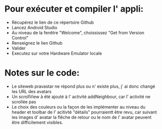 

# Pour exécuter et compiler l' appli:

- Récupérez le lien de ce répertoire Github
- Lancez Android Studio
- Au niveau de la fenêtre "Welcome", choississez "Get from Version Control"
- Renseignez le lien Github
- Valider
- Executez sur votre Hardware Emulator locale

# Notes sur le code:

- Le siteweb pravastar ne répond plus ou n' existe plus, j' ai donc changé les URL des avatars
- Un scrollView à été ajouté à l' activité addNeighbour, car l' activité ne scrollée pas
- Le choix des couleurs ou la façon de les implémenter au niveau du header et toolbar de l' acitivté "détails" pourraientt être revu, car suivant les images d' avatar la flêche de retour ou le nom de l' avatar peuvent être difficilement visibles.
